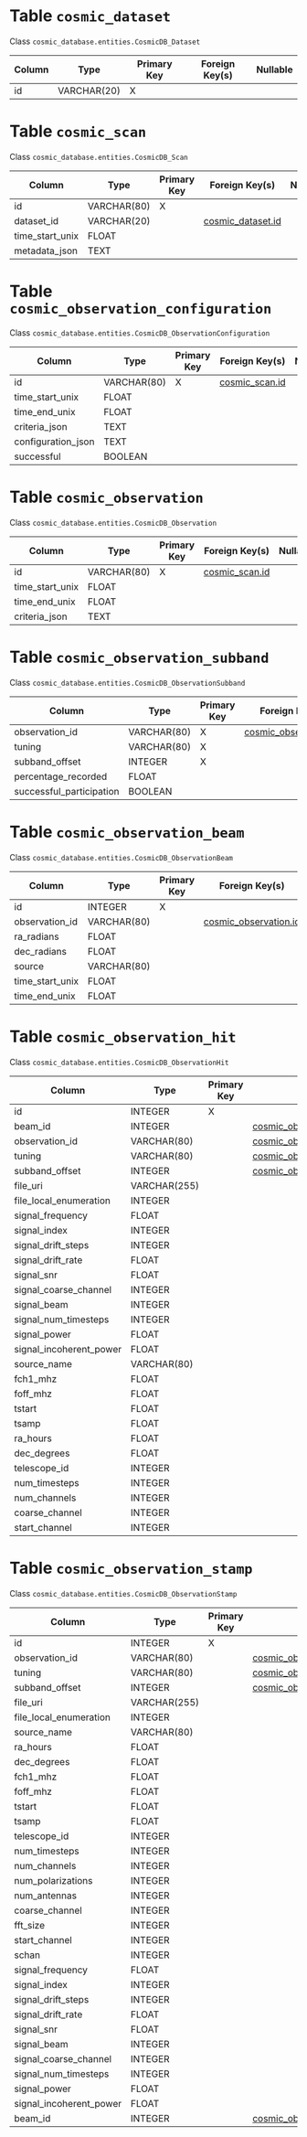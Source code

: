 # Table `cosmic_dataset`

Class `cosmic_database.entities.CosmicDB_Dataset`

Column | Type | Primary Key | Foreign Key(s) | Nullable
-|-|-|-|-
id | VARCHAR(20) | X |  | 

# Table `cosmic_scan`

Class `cosmic_database.entities.CosmicDB_Scan`

Column | Type | Primary Key | Foreign Key(s) | Nullable
-|-|-|-|-
id | VARCHAR(80) | X |  | 
dataset_id | VARCHAR(20) |  | [cosmic_dataset.id](#table-cosmic_dataset) | 
time_start_unix | FLOAT |  |  | 
metadata_json | TEXT |  |  | 

# Table `cosmic_observation_configuration`

Class `cosmic_database.entities.CosmicDB_ObservationConfiguration`

Column | Type | Primary Key | Foreign Key(s) | Nullable
-|-|-|-|-
id | VARCHAR(80) | X | [cosmic_scan.id](#table-cosmic_scan) | 
time_start_unix | FLOAT |  |  | 
time_end_unix | FLOAT |  |  | 
criteria_json | TEXT |  |  | 
configuration_json | TEXT |  |  | 
successful | BOOLEAN |  |  | 

# Table `cosmic_observation`

Class `cosmic_database.entities.CosmicDB_Observation`

Column | Type | Primary Key | Foreign Key(s) | Nullable
-|-|-|-|-
id | VARCHAR(80) | X | [cosmic_scan.id](#table-cosmic_scan) | 
time_start_unix | FLOAT |  |  | 
time_end_unix | FLOAT |  |  | 
criteria_json | TEXT |  |  | 

# Table `cosmic_observation_subband`

Class `cosmic_database.entities.CosmicDB_ObservationSubband`

Column | Type | Primary Key | Foreign Key(s) | Nullable
-|-|-|-|-
observation_id | VARCHAR(80) | X | [cosmic_observation.id](#table-cosmic_observation) | 
tuning | VARCHAR(80) | X |  | 
subband_offset | INTEGER | X |  | 
percentage_recorded | FLOAT |  |  | 
successful_participation | BOOLEAN |  |  | 

# Table `cosmic_observation_beam`

Class `cosmic_database.entities.CosmicDB_ObservationBeam`

Column | Type | Primary Key | Foreign Key(s) | Nullable
-|-|-|-|-
id | INTEGER | X |  | 
observation_id | VARCHAR(80) |  | [cosmic_observation.id](#table-cosmic_observation) | 
ra_radians | FLOAT |  |  | 
dec_radians | FLOAT |  |  | 
source | VARCHAR(80) |  |  | 
time_start_unix | FLOAT |  |  | 
time_end_unix | FLOAT |  |  | 

# Table `cosmic_observation_hit`

Class `cosmic_database.entities.CosmicDB_ObservationHit`

Column | Type | Primary Key | Foreign Key(s) | Nullable
-|-|-|-|-
id | INTEGER | X |  | 
beam_id | INTEGER |  | [cosmic_observation_beam.id](#table-cosmic_observation_beam) | 
observation_id | VARCHAR(80) |  | [cosmic_observation_subband.observation_id](#table-cosmic_observation_subband) | 
tuning | VARCHAR(80) |  | [cosmic_observation_subband.tuning](#table-cosmic_observation_subband) | 
subband_offset | INTEGER |  | [cosmic_observation_subband.subband_offset](#table-cosmic_observation_subband) | 
file_uri | VARCHAR(255) |  |  | 
file_local_enumeration | INTEGER |  |  | 
signal_frequency | FLOAT |  |  | 
signal_index | INTEGER |  |  | 
signal_drift_steps | INTEGER |  |  | 
signal_drift_rate | FLOAT |  |  | 
signal_snr | FLOAT |  |  | 
signal_coarse_channel | INTEGER |  |  | 
signal_beam | INTEGER |  |  | 
signal_num_timesteps | INTEGER |  |  | 
signal_power | FLOAT |  |  | 
signal_incoherent_power | FLOAT |  |  | 
source_name | VARCHAR(80) |  |  | 
fch1_mhz | FLOAT |  |  | 
foff_mhz | FLOAT |  |  | 
tstart | FLOAT |  |  | 
tsamp | FLOAT |  |  | 
ra_hours | FLOAT |  |  | 
dec_degrees | FLOAT |  |  | 
telescope_id | INTEGER |  |  | 
num_timesteps | INTEGER |  |  | 
num_channels | INTEGER |  |  | 
coarse_channel | INTEGER |  |  | 
start_channel | INTEGER |  |  | 

# Table `cosmic_observation_stamp`

Class `cosmic_database.entities.CosmicDB_ObservationStamp`

Column | Type | Primary Key | Foreign Key(s) | Nullable
-|-|-|-|-
id | INTEGER | X |  | 
observation_id | VARCHAR(80) |  | [cosmic_observation_subband.observation_id](#table-cosmic_observation_subband) | 
tuning | VARCHAR(80) |  | [cosmic_observation_subband.tuning](#table-cosmic_observation_subband) | 
subband_offset | INTEGER |  | [cosmic_observation_subband.subband_offset](#table-cosmic_observation_subband) | 
file_uri | VARCHAR(255) |  |  | 
file_local_enumeration | INTEGER |  |  | 
source_name | VARCHAR(80) |  |  | 
ra_hours | FLOAT |  |  | 
dec_degrees | FLOAT |  |  | 
fch1_mhz | FLOAT |  |  | 
foff_mhz | FLOAT |  |  | 
tstart | FLOAT |  |  | 
tsamp | FLOAT |  |  | 
telescope_id | INTEGER |  |  | 
num_timesteps | INTEGER |  |  | 
num_channels | INTEGER |  |  | 
num_polarizations | INTEGER |  |  | 
num_antennas | INTEGER |  |  | 
coarse_channel | INTEGER |  |  | 
fft_size | INTEGER |  |  | 
start_channel | INTEGER |  |  | 
schan | INTEGER |  |  | 
signal_frequency | FLOAT |  |  | 
signal_index | INTEGER |  |  | 
signal_drift_steps | INTEGER |  |  | 
signal_drift_rate | FLOAT |  |  | 
signal_snr | FLOAT |  |  | 
signal_beam | INTEGER |  |  | 
signal_coarse_channel | INTEGER |  |  | 
signal_num_timesteps | INTEGER |  |  | 
signal_power | FLOAT |  |  | 
signal_incoherent_power | FLOAT |  |  | 
beam_id | INTEGER |  | [cosmic_observation_beam.id](#table-cosmic_observation_beam) | 
